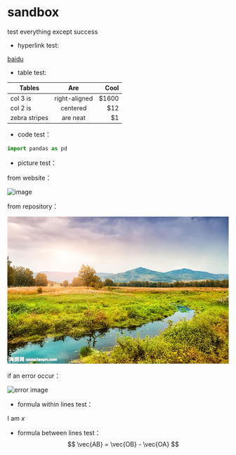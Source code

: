 # sandbox
test everything except success

- hyperlink test: 

[baidu](http://www.baidu.com)

- table test:

|Tables|Are|Cool|
|-|:-:|-:|
|col 3 is|right-aligned|$1600|
|col 2 is|centered|$12|
|zebra stripes|are neat|$1|

- code test：

```python
import pandas as pd
```

- picture test：

from website：

![image](http://img01.taopic.com/150508/318763-15050PU9398.jpg)

from repository：

![image](https://github.com/CharmingYang/sandbox/blob/master/picture%20test.jpg)

if an error occur：

![error image](http://img01.taopic.com/150508/318763-15050PU939.jpg)


- formula within lines test：

I am $x$

- formula between lines test：
$$
\vec{AB} = \vec{OB} - \vec{OA}
$$
